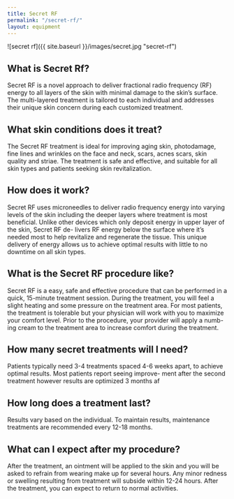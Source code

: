 ```yaml
---
title: Secret RF
permalink: "/secret-rf/"
layout: equipment
---
```


![secret rf]({{ site.baseurl }}/images/secret.jpg "secret-rf")

## What is Secret Rf? ##

Secret RF is a novel approach to deliver fractional radio frequency (RF) energy to all layers of the skin with minimal damage to the skin’s surface. The multi-layered treatment is tailored to each individual and addresses their unique skin concern during each customized treatment.


## What skin conditions does it treat? ##

The Secret RF treatment is ideal for improving aging skin, photodamage, fine lines and wrinkles on the face and neck, scars, acnes scars, skin quality and striae. The treatment is safe and effective, and suitable for all skin types and patients seeking skin revitalization.


## How does it work? ##

Secret RF uses microneedles to deliver radio frequency energy into varying levels of the skin including the deeper layers where treatment is most beneficial. Unlike other devices which only deposit energy in upper layer of the skin, Secret RF de- livers RF energy below the surface where it’s needed most to help revitalize and regenerate the tissue. This unique delivery of energy allows us to achieve optimal results with little to no downtime on all skin types.


## What is the Secret RF procedure like? ##

Secret RF is a easy, safe and effective procedure that can be performed in a quick, 15-minute treatment session. During the treatment, you will feel a slight heating and some pressure on the treatment area. For most patients, the treatment is tolerable but your physician will work with you to maximize your comfort level. Prior to the procedure, your provider will apply a numb- ing cream to the treatment area to increase comfort during the treatment.
      

## How many secret treatments will I need? ##

Patients typically need 3-4 treatments spaced 4-6 weeks apart, to achieve optimal results. Most patients report seeing improve- ment after the second treatment however results are optimized 3 months af


## How long does a treatment last? ##

Results vary based on the individual. To maintain results, maintenance treatments are recommended every 12-18 months.


## What can I expect after my procedure? ##

After the treatment, an ointment will be applied to the skin and you will be asked to refrain from wearing make up for several hours. Any minor redness or swelling resulting from treatment will subside within 12-24 hours. After the treatment, you can expect to return to normal activities.
